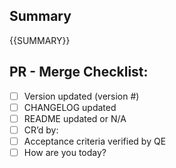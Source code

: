 ## Summary
{{SUMMARY}}
## PR - Merge Checklist:
- [ ] Version updated (version #)
- [ ] CHANGELOG updated
- [ ] README updated or N/A
- [ ] CR’d by:
- [ ] Acceptance criteria verified by QE
- [ ] How are you today?
